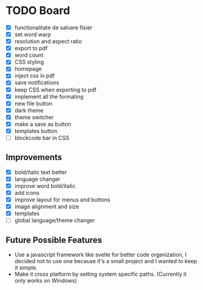 # TODO Board

- [x] functionalitate de salvare fisier
- [x] set word warp
- [x] resolution and aspect ratio
- [x] export to pdf
- [x] word count
- [x] CSS styling
- [x] homepage
- [x] inject css in pdf
- [x] save notifications
- [x] keep CSS when exporting to pdf
- [x] implement all the formating
- [x] new file button
- [x] dark theme
- [x] theme switcher
- [x] make a save as button
- [x] templates button
- [ ] blockcode bar in CSS

## Improvements
- [x] bold/italic text better
- [x] language changer
- [x] improve word bold/italic
- [x] add icons
- [x] improve layout for menus and buttons
- [x] image alignment and size
- [x] templates
- [ ] global language/theme changer

## Future Possible Features

- Use a javascript framework like svelte for better code organization, I decided not to use one because it's a small project and I wanted to keep it simple.
- Make it cross platform by setting system specific paths. (Currently it only works on Windows)